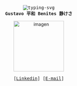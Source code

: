 <div align="justify">

  <p align="left"></p>
  <p align="center">
    <samp>
      <br>
      <img
        src="https://readme-typing-svg.demolab.com?font=Iosevka&duration=4500&pause=2&color=FBD6FF&center=true&vCenter=true&width=435&lines=Hi+there!;I'm+S4v!0r%2C+a+student.;I+like+Linux+and+minimalistic+code.;By+the+way%2C+I+adore+cats."
        alt="typing-svg">
      <br>
      <b>
        Gustavo 平和 Benites 静けさ
      </b>
    </samp>
  </p>
  <p align="right"></p>

  <p align="center">
    <img src="https://i.ibb.co/80wDVgH/pixil-frame-0-6.png" alt="imagen" width="160">
  </p>
  <p align="center">
    <samp>
      [<a href="www.linkedin.com/in/EGusBePe">Linkedin</a>]
      [<a href="mailto:gbp17@outlook.com">E-mail</a>]
    </samp>
  </p>
</div>
